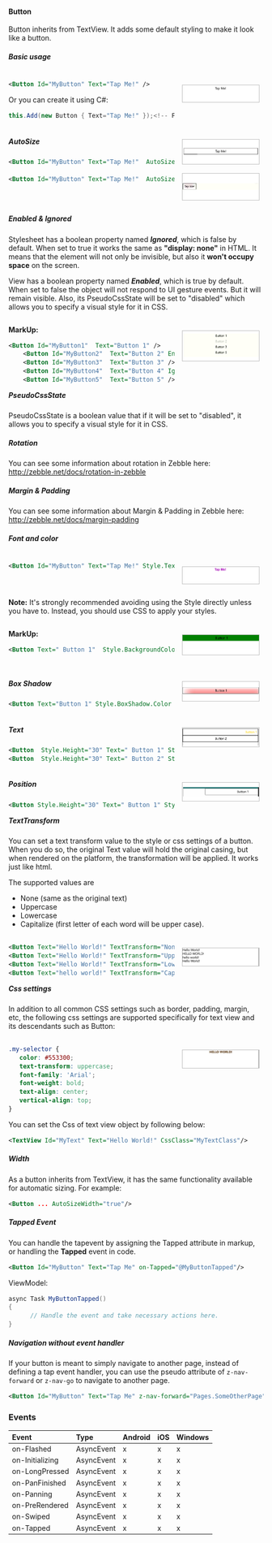 [basicusage]: https://raw.githubusercontent.com/Geeksltd/Zebble.Docs/master/assets/button/BasicUsage.png "Zebble-Button"
[autosize0]: https://raw.githubusercontent.com/Geeksltd/Zebble.Docs/master/assets/button/AutoSize0.png "Zebble-Button"
[autosize]: https://raw.githubusercontent.com/Geeksltd/Zebble.Docs/master/assets/button/AutoSize.png "Zebble-Button"
[enableandignore]: https://raw.githubusercontent.com/Geeksltd/Zebble.Docs/master/assets/button/Enabled&Ignored.png "Zebble-Button"
[fontandcolor]: https://raw.githubusercontent.com/Geeksltd/Zebble.Docs/master/assets/button/Font&Color.png "Zebble-Button"
[fontandcolor1]: https://raw.githubusercontent.com/Geeksltd/Zebble.Docs/master/assets/button/Font&Color1.png "Zebble-Button"
[boxshadow]: https://raw.githubusercontent.com/Geeksltd/Zebble.Docs/master/assets/button/BoxShadow.png "Zebble-Button"
[position]: https://raw.githubusercontent.com/Geeksltd/Zebble.Docs/master/assets/button/Position.png "Zebble-Button"
[texttransform]: https://raw.githubusercontent.com/Geeksltd/Zebble.Docs/master/assets/button/TextTransform.png "Zebble-Button"
[csssetting]: https://raw.githubusercontent.com/Geeksltd/Zebble.Docs/master/assets/button/CSSSetting.png "Zebble-Button"
[text]: https://raw.githubusercontent.com/Geeksltd/Zebble.Docs/master/assets/button/Text.png "Zebble-Button"

<style>
.column-left{
  float: left;
  width: 65%;
  text-align: left;
}

.column-right{
  float: right;
  width: 30%;
  text-align: right;
  margin: 10px;
}

.column-right img {
  border: 1px solid silver;
}

.clear{
  clear: both;
}
</style>

#### Button
Button inherits from TextView. It adds some default styling to make it look like a button.

##### Basic usage


<div class="column-left">

```xml
<Button Id="MyButton" Text="Tap Me!" />
```
Or you can create it using C#:
```csharp
this.Add(new Button { Text="Tap Me!" });<!-- From a live URL -->
```

</div>
<div class="column-right">

![basicusage]

</div>

<div class="clear" />

<div class="column-left">

##### AutoSize
```xml
<Button Id="MyButton" Text="Tap Me!"  AutoSizeWidth="false" Style.Border="1" />

<Button Id="MyButton" Text="Tap Me!"  AutoSizeWidth="true" Style.Border="1"/>
```

</div>
<div class="column-right">

![autosize0]

![autosize]

</div>

<div class="clear" />

##### Enabled & Ignored

Stylesheet has a boolean property named ***Ignored***, which is false by default. When set to true it works the same as **"display: none"** in HTML. It means that the element will not only be invisible, but also it **won't occupy space** on the screen.

View has a boolean property named ***Enabled***, which is true by default. When set to false the object will not respond to UI gesture events. But it will remain visible. Also, its PseudoCssState will be set to "disabled" which allows you to specify a visual style for it in CSS.


<div class="column-left">

**MarkUp:**
```xml  
<Button Id="MyButton1"  Text="Button 1" />
    <Button Id="MyButton2"  Text="Button 2" Enabled="false" />
    <Button Id="MyButton3"  Text="Button 3" />
    <Button Id="MyButton4"  Text="Button 4" Ignored="true"/>
    <Button Id="MyButton5"  Text="Button 5" />
```

</div>

<div class="column-right" >

![enableandignore]

</div>

<div class="clear" />

##### PseudoCssState

PseudoCssState is a boolean value that if it will be set to "disabled", it allows you to specify a visual style for it in CSS.

##### Rotation

You can see some information about rotation in  Zebble here: http://zebble.net/docs/rotation-in-zebble

##### Margin & Padding

You can see some information about Margin & Padding in Zebble here: http://zebble.net/docs/margin-padding

##### Font and color

<div class="column-left">

```xml
<Button Id="MyButton" Text="Tap Me!" Style.TextColor="#AA00BB" Style.Font.Name="Arial" Style.Font.Bold="true"/>
```

</div>

<div class="column-right" >

![fontandcolor]

</div>

<div class="clear" />

**Note:** It's strongly recommended avoiding using the Style directly unless you have to. Instead, you should use CSS to apply your styles.

<div class="column-left" >

**MarkUp:**

```xml
<Button Text=" Button 1"  Style.BackgroundColor="green" />
```

</div>

<div class="column-right">

![fontandcolor1]

</div>

<div class="clear" />

<div class="column-left">

##### Box Shadow

```xml
<Button Text="Button 1" Style.BoxShadow.Color ="red" Style.BoxShadow.BlurRadius="15" Style.BoxShadow.XOffset="5" Style.BoxShadow.YOffset="5" Style.Border="1" />
```

</div>

<div class="column-right">

![boxshadow]

</div>

<div class="clear" />

<div class="column-left">

##### Text

```xml
<Button  Style.Height="30" Text=" Button 1" Style.Border ="1" TextAlignment="Right" Style.TextColor="gold"/>
<Button  Style.Height="30" Text=" Button 2" Style.Border ="1" TextAlignment="Middle"/>
```

</div>

<div class="column-right">

![Text]

</div>

<div class="clear" />

<div class="column-left">

##### Position

```xml
<Button Style.Height="30" Text=" Button 1" Style.Border ="1" Style.X="100" Style.Y="300"/> 
```

</div>

<div class="column-right">

![position]

</div>

<div class="clear" />

##### TextTransform
You can set a text transform value to the style or css settings of a button. When you do so, the original Text value will hold the original casing, but when rendered on the platform, the transformation will be applied. It works just like html.

The supported values are

- None (same as the original text)
- Uppercase
- Lowercase
- Capitalize (first letter of each word will be upper case).

<div class="column-left">

```xml
<Button Text="Hello World!" TextTransform="None"/>
<Button Text="Hello World!" TextTransform="Uppercase"/>
<Button Text="Hello World!" TextTransform="Lowercase"/>
<Button Text="hello world!" TextTransform="Capitalize"/>
```

</div>

<div class="column-right">

![texttransform]

</div>

<div class="clear" />

##### Css settings

In addition to all common CSS settings such as border, padding, margin, etc, the following css settings are supported specifically for text view and its descendants such as Button:

<div class="column-left">

```css
.my-selector {
   color: #553300;
   text-transform: uppercase;
   font-family: 'Arial';
   font-weight: bold;
   text-align: center;
   vertical-align: top;
}
```

</div>

<div class="column-right">

![csssetting]

</div>

<div class="clear" />

You can set the Css of text view object by following below:

```xml
<TextView Id="MyText" Text="Hello World!" CssClass="MyTextClass"/>
```

##### Width

As a button inherits from TextView, it has the same functionality available for automatic sizing. For example:

```xml
<Button ... AutoSizeWidth="true"/>
```

##### Tapped Event

You can handle the tapevent by assigning the Tapped attribute in markup, or handling the **Tapped** event in code.

```xml
<Button Id="MyButton" Text="Tap Me" on-Tapped="@MyButtonTapped"/>
```

ViewModel:
```csharp
async Task MyButtonTapped()
{
      // Handle the event and take necessary actions here.
}
```
##### Navigation without event handler

If your button is meant to simply navigate to another page, instead of defining a tap event handler, you can use the pseudo attribute of `z-nav-forward` or `z-nav-go` to navigate to another page. 

```xml
<Button Id="MyButton" Text="Tap Me" z-nav-forward="Pages.SomeOtherPage"/>
```

### Events
| Event             | Type                                          | Android | iOS | Windows |
| :-----------      | :-----------                                  | :------ | :-- | :------ |
| on-Flashed            | AsyncEvent    | x       | x   | x       |
| on-Initializing            | AsyncEvent    | x       | x   | x       |
| on-LongPressed            | AsyncEvent    | x       | x   | x       |
| on-PanFinished            | AsyncEvent    | x       | x   | x       |
| on-Panning            | AsyncEvent   | x       | x   | x       |
| on-PreRendered            | AsyncEvent    | x       | x   | x       |
| on-Swiped            | AsyncEvent   | x       | x   | x       |
| on-Tapped            | AsyncEvent    | x       | x   | x       |

